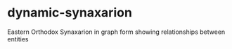 # dynamic-synaxarion
Eastern Orthodox Synaxarion in graph form showing relationships between entities
